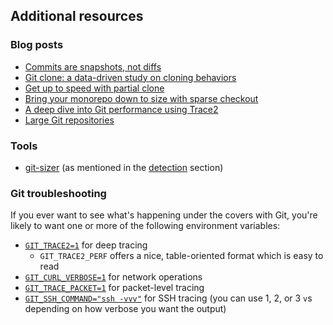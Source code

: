 ## Additional resources

### Blog posts

- [Commits are snapshots, not diffs](https://github.blog/2020-12-17-commits-are-snapshots-not-diffs/)
- [Git clone: a data-driven study on cloning behaviors](https://github.blog/2020-12-22-git-clone-a-data-driven-study-on-cloning-behaviors/)
- [Get up to speed with partial clone](https://github.blog/2020-12-21-get-up-to-speed-with-partial-clone-and-shallow-clone/)
- [Bring your monorepo down to size with sparse checkout](https://github.blog/2020-01-17-bring-your-monorepo-down-to-size-with-sparse-checkout/)
- [A deep dive into Git performance using Trace2](https://devblogs.microsoft.com/devops/a-deep-dive-into-git-performance-using-trace2/)
- [Large Git repositories](https://larsxschneider.github.io/2016/09/21/large-git-repos)

### Tools

- [git-sizer](https://github.com/github/git-sizer) (as mentioned in the [detection](detection.md) section)

### Git troubleshooting

If you ever want to see what's happening under the covers with Git, you're likely to want one or more of the following environment variables:
- [`GIT_TRACE2=1`](https://devblogs.microsoft.com/devops/a-deep-dive-into-git-performance-using-trace2/) for deep tracing
  - `GIT_TRACE2_PERF` offers a nice, table-oriented format which is easy to read
- [`GIT_CURL_VERBOSE=1`](https://git-scm.com/book/en/v2/Git-Internals-Environment-Variables#_networking) for network operations
- [`GIT_TRACE_PACKET=1`](https://git-scm.com/book/en/v2/Git-Internals-Environment-Variables#_debugging) for packet-level tracing
- [`GIT_SSH_COMMAND="ssh -vvv"`](https://git-scm.com/docs/git-config#Documentation/git-config.txt-coresshCommand) for SSH tracing (you can use 1, 2, or 3 `v`s depending on how verbose you want the output)
